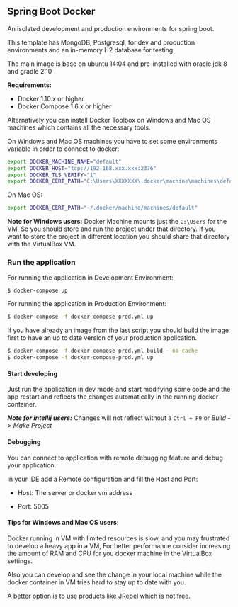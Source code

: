 ## Spring Boot Docker

An isolated development and production environments for spring boot.

This template has MongoDB, Postgresql, for dev and production environments and an in-memory H2 database for testing.

The main image is base on ubuntu 14:04 and pre-installed with oracle jdk 8 and gradle 2.10

**Requirements:**
* Docker 1.10.x or higher
* Docker Compose 1.6.x or higher

Alternatively you can install Docker Toolbox on Windows and Mac OS machines which contains all the necessary tools.

On Windows and Mac OS machines you have to set some environments variable in order to connect to docker:
```bash
export DOCKER_MACHINE_NAME="default"
export DOCKER_HOST="tcp://192.168.xxx.xxx:2376"
export DOCKER_TLS_VERIFY="1"
export DOCKER_CERT_PATH="C:\Users\XXXXXXX\.docker\machine\machines\default"
```

On Mac OS:
```bash
export DOCKER_CERT_PATH="~/.docker/machine/machines/default"
```

**Note for Windows users:**
Docker Machine mounts just the `C:\Users` for the VM, So you should store and run the project under that directory.
If you want to store the project in different location you should share that directory with the VirtualBox VM.

### Run the application

For running the application in Development Environment:
```
$ docker-compose up
```

For running the application in Production Environment:
```bash
$ docker-compose -f docker-compose-prod.yml up
```

If you have already an image from the last script you should build the image first to have an up to date version of your production application.
```bash
$ docker-compose -f docker-compose-prod.yml build --no-cache
$ docker-compose -f docker-compose-prod.yml up
```

#### Start developing
Just run the application in dev mode and start modifying some code and the app restart and reflects the changes automatically in the running docker container.

_**Note for intellij users:**_  Changes will not reflect without a `Ctrl + F9` or _Build -> Make Project_

#### Debugging
You can connect to application with remote debugging feature and debug your application.

In your IDE add a Remote configuration and fill the Host and Port:
* Host: The server or docker vm address
- Port: 5005

#### Tips for Windows and Mac OS users:

Docker running in VM with limited resources is slow, and you may frustrated to develop a heavy app in a VM, 
For better performance consider increasing the amount of RAM and CPU for you docker machine in the VirtualBox settings.

Also you can develop and see the change in your local machine while the docker container in VM tries hard to stay up to date with you.

A better option is to use products like JRebel which is not free.

